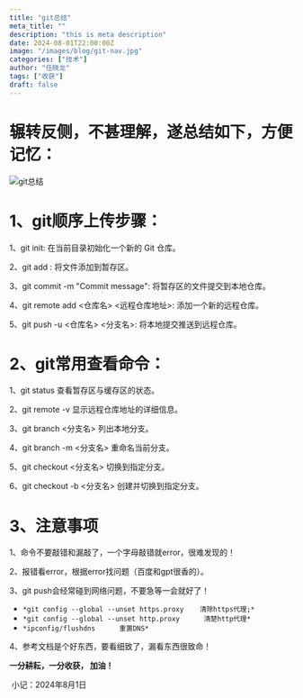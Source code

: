 ```yaml
---
title: "git总结"
meta_title: ""
description: "this is meta description"
date: 2024-08-01T22:00:00Z
image: "/images/blog/git-nav.jpg"
categories: ["技术"]
author: "任晓龙"
tags: ["收获"]
draft: false
---
```




#     辗转反侧，不甚理解，遂总结如下，方便记忆：

![git总结](/images/blog/git总结.png)



# 1、git顺序上传步骤：

1、git init: 在当前目录初始化一个新的 Git 仓库。

2、git add <file>: 将文件添加到暂存区。

3、git commit -m "Commit message": 将暂存区的文件提交到本地仓库。

4、git remote add <仓库名> <远程仓库地址>: 添加一个新的远程仓库。

5、git push -u <仓库名> <分支名>: 将本地提交推送到远程仓库。



# 2、git常用查看命令：

1、git status     查看暂存区与缓存区的状态。

2、git remote -v   显示远程仓库地址的详细信息。

3、git branch <分支名>     列出本地分支。

4、git branch -m <分支名>     重命名当前分支。

5、git checkout <分支名>     切换到指定分支。

6、git checkout -b <分支名>     创建并切换到指定分支。



# 3、注意事项

1、命令不要敲错和漏敲了，一个字母敲错就error，很难发现的！

2、报错看error，根据error找问题（百度和gpt很香的）。

3、git push会经常碰到网络问题，不要急等一会就好了！

-    `*git config --global --unset https.proxy    清除https代理;*`
- `*git config --global --unset http.proxy      清楚http代理*`
- `*ipconfig/flushdns      重置DNS*`

4、参考文档是个好东西，要看细致了，漏看东西很致命！



**一分耕耘，一分收获，       加油！**     



​																																		小记：2024年8月1日







